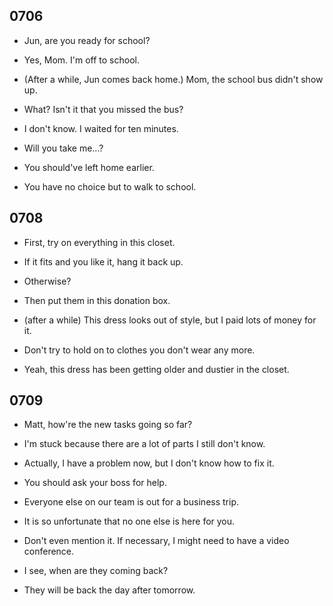## 0706

- Jun, are you ready for school?

- Yes, Mom. I'm off to school.

- (After a while, Jun comes back home.) Mom, the school bus didn't show up.

- What? Isn't it that you missed the bus?

- I don't know. I waited for ten minutes.

- Will you take me...?

- You should've left home earlier.

- You have no choice but to walk to school.

## 0708

- First, try on everything in this closet.

- If it fits and you like it, hang it back up.

- Otherwise?

- Then put them in this donation box.

- (after a while) This dress looks out of style, but I paid lots of money for it.

- Don't try to hold on to clothes you don't wear any more.

- Yeah, this dress has been getting older and dustier in the closet.

## 0709

- Matt, how're the new tasks going so far?

- I'm stuck because there are a lot of parts I still don't know.

- Actually, I have a problem now, but I don't know how to fix it.

- You should ask your boss for help.

- Everyone else on our team is out for a business trip.

- It is so unfortunate that no one else is here for you.

- Don't even mention it. If necessary, I might need to have a video conference.

- I see, when are they coming back?

- They will be back the day after tomorrow.
